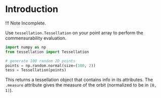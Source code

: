 # Introduction

!!! Note
    Incomplete.

Use `tessellation.Tessellation` on your point array to perform the commensurability evaluation.

```py
import numpy as np
from tessellation import Tessellation

# generate 100 random 2D points
points = np.random.normal(size=(100, 2))
tess = Tessellation(points)
```

This returns a tessellation object that contains info in its attributes. The `.measure` attribute gives the measure of the orbit (normalized to be in `[0, 1)`).
